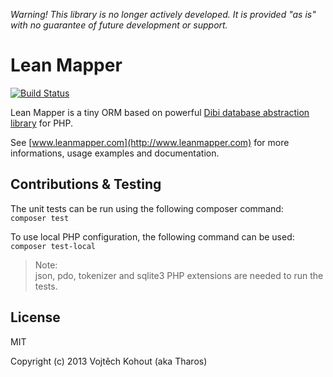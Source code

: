 *Warning! This library is no longer actively developed. It is provided "as is" with no guarantee of future development or support.*

Lean Mapper
===========

[![Build Status](https://travis-ci.org/Tharos/LeanMapper.svg?branch=develop)](https://travis-ci.org/Tharos/LeanMapper)

Lean Mapper is a tiny ORM based on powerful [Dibi database abstraction library](http://dibiphp.com) for PHP.

See [www.leanmapper.com](http://www.leanmapper.com) for more informations, usage examples and documentation.


Contributions & Testing
-------

The unit tests can be run using the following composer command:\
`composer test`

To use local PHP configuration, the following command can be used:\
`composer test-local`

> Note:\
> json, pdo, tokenizer and sqlite3 PHP extensions are needed to run the tests.


License
-------

MIT

Copyright (c) 2013 Vojtěch Kohout (aka Tharos)
